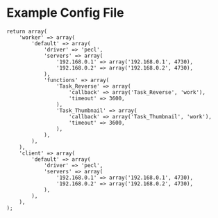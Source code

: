 # Example Config File

	return array(
		'worker' => array(
			'default' => array(
				'driver' => 'pecl',
				'servers' => array(
					'192.168.0.1' => array('192.168.0.1', 4730),
					'192.168.0.2' => array('192.168.0.2', 4730),
				),
				'functions' => array(
					'Task_Reverse' => array(
						'callback' => array('Task_Reverse', 'work'),
						'timeout' => 3600,
					),
					'Task_Thumbnail' => array(
						'callback' => array('Task_Thumbnail', 'work'),
						'timeout' => 3600,
					),
				),
			),
		),
		'client' => array(
			'default' => array(
				'driver' => 'pecl',
				'servers' => array(
					'192.168.0.1' => array('192.168.0.1', 4730),
					'192.168.0.2' => array('192.168.0.2', 4730),
				),
			),
		),
	);